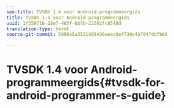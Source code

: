 ```yaml
---
seo-title: TVSDK 1.4 voor Android-programmeergids
title: TVSDK 1.4 voor Android-programmeergids
uuid: 1f359716-28e7-465f-bb7b-22392fc8548d
translation-type: tm+mt
source-git-commit: 5908e5a3521966496aeec0ef730e4a704fddfb68

---
```



# TVSDK 1.4 voor Android-programmeergids{#tvsdk-for-android-programmer-s-guide}

